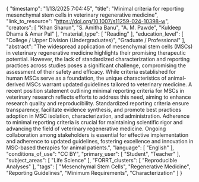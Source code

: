 {
    "timestamp": "1/13/2025 7:04:45",
    "title": "Minimal criteria for reporting mesenchymal stem cells in veterinary regenerative medicine",
    "link_to_resource": "https://doi.org/10.1007/s11259-024-10398-w",
    "creators": [
        "Khan Sharun",
        "S. Amitha Banu",
        "A. M. Pawde",
        "Kuldeep Dhama & Amar Pal"
    ],
    "material_type": [
        "Reading"
    ],
    "education_level": [
        "College / Upper Division (Undergraduates)",
        "Graduate / Professional"
    ],
    "abstract": "The widespread application of mesenchymal stem cells (MSCs) in veterinary regenerative medicine highlights their promising therapeutic potential. However, the lack of standardized characterization and reporting practices across studies poses a significant challenge, compromising the assessment of their safety and efficacy. While criteria established for human MSCs serve as a foundation, the unique characteristics of animal-derived MSCs warrant updated guidelines tailored to veterinary medicine. A recent position statement outlining minimal reporting criteria for MSCs in veterinary research reflects efforts to address this need, aiming to enhance research quality and reproducibility. Standardized reporting criteria ensure transparency, facilitate evidence synthesis, and promote best practices adoption in MSC isolation, characterization, and administration. Adherence to minimal reporting criteria is crucial for maintaining scientific rigor and advancing the field of veterinary regenerative medicine. Ongoing collaboration among stakeholders is essential for effective implementation and adherence to updated guidelines, fostering excellence and innovation in MSC-based therapies for animal patients.",
    "language": [
        "English"
    ],
    "conditions_of_use": "CC BY",
    "primary_user": [
        "Student",
        "Teacher"
    ],
    "subject_areas": [
        "Life Science"
    ],
    "FORRT_clusters": [
        "Reproducible Analyses"
    ],
    "tags": [
        "Mesenchymal Stem Cells",
        "Regenerative Medicine",
        "Reporting Guidelines",
        "Minimum Requirements",
        "Characterization"
    ]
}